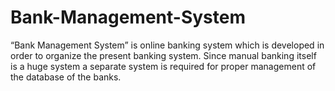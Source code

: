 # Bank-Management-System
“Bank Management System” is online banking system which is developed in order to organize the present banking system. Since manual banking itself is a huge system a separate system is required for proper management of the database of the banks.
